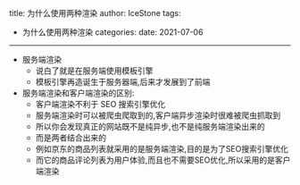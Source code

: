 title: 为什么使用两种渲染
author: IceStone 
tags: 
  - 为什么使用两种渲染
categories: 
date: 2021-07-06
---
- 服务端渲染
  - 说白了就是在服务端使用模板引擎
  - 模板引擎再造诞生于服务器端,后来才发展到了前端
- 服务端渲染和客户端渲染的区别:
  - 客户端渲染不利于 SEO 搜索引擎优化
  - 服务端渲染时可以被爬虫爬取到的,客户端异步渲染时很难被爬虫抓取到
  - 所以你会发现真正的网站既不是纯异步,也不是纯服务端渲染出来的
  - 而是两者结合出来的
  - 例如京东的商品列表就采用的是服务端渲染,目的是为了SEO搜索引擎优化
  - 而它的商品评论列表为用户体验,而且也不需要SEO优化,所以采用的是客户端渲染

